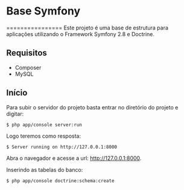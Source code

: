 # Base Symfony
================
Este projeto é uma base de estrutura para aplicações utilizando o Framework Symfony 2.8 e Doctrine.

## Requisitos
* Composer
* MySQL

## Início
Para subir o servidor do projeto basta entrar no diretório do projeto e digitar:
```
$ php app/console server:run
```
Logo teremos como resposta:
```
$ Server running on http://127.0.0.1:8000
```
Abra o navegador e acesse a url: http://127.0.0.1:8000.

Inserindo as tabelas do banco:
```
$ php app/console doctrine:schema:create
```
